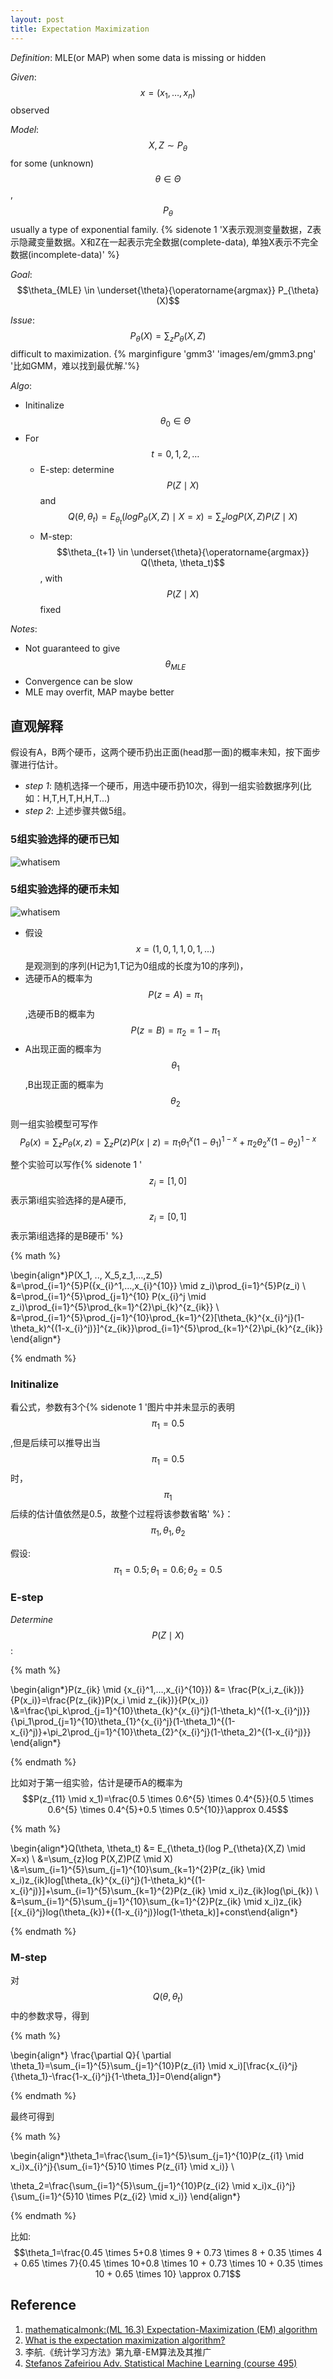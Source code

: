 ```yaml
---
layout: post
title: Expectation Maximization
---
```

*Definition*: MLE(or MAP) when some data is missing or hidden

*Given*: $$x=(x_1, …, x_n) $$ observed

*Model*: $$X,Z \sim P_{\theta}$$ for some (unknown) $$\theta \in \Theta$$, $$P_\theta$$ usually a type of exponential family. {% sidenote 1 'X表示观测变量数据，Z表示隐藏变量数据。X和Z在一起表示完全数据(complete-data), 单独X表示不完全数据(incomplete-data)' %}

*Goal*: $$\theta_{MLE} \in \underset{\theta}{\operatorname{argmax}} P_{\theta}(X)$$

*Issue*: $$P_{\theta}(X)=\sum_{z}P_{\theta}(X,Z)$$ difficult to maximization. {% marginfigure 'gmm3' 'images/em/gmm3.png' '比如GMM，难以找到最优解.'%}

*Algo*:

- Initinalize $$\theta_0 \in \Theta$$
- For $$t=0,1,2, …$$
  - E-step: determine $$P(Z \mid X)$$ and $$Q(\theta, \theta_t) = E_{\theta_t}(log P_{\theta}(X,Z) \mid X=x)=\sum_{z}log P(X,Z)P(Z \mid X) $$
  - M-step: $$\theta_{t+1} \in \underset{\theta}{\operatorname{argmax}} Q(\theta, \theta_t)$$, with $$P(Z \mid X)$$ fixed

*Notes*:

- Not guaranteed to give $$\theta_{MLE}$$
- Convergence can be slow
- MLE may overfit, MAP maybe better

## 直观解释

假设有A，B两个硬币，这两个硬币扔出正面(head那一面)的概率未知，按下面步骤进行估计。

- *step 1*: 随机选择一个硬币，用选中硬币扔10次，得到一组实验数据序列(比如：H,T,H,T,H,H,T...)
- *step 2*: 上述步骤共做5组。

### 5组实验选择的硬币已知

![whatisem](/images/em/whatisem_mle.png)

### 5组实验选择的硬币未知

![whatisem](/images/em/whatisem_em.png)

- 假设$$x=(1,0,1,1,0,1,...)$$是观测到的序列(H记为1,T记为0组成的长度为10的序列)，
- 选硬币A的概率为$$P(z=A)=\pi_1$$,选硬币B的概率为$$P(z=B)=\pi_2 = 1-\pi_1$$
- A出现正面的概率为$$\theta_1$$,B出现正面的概率为$$\theta_2$$

则一组实验模型可写作$$P_{\theta}(x)=\sum_{z}P_{\theta}(x,z) =\sum_{z}P(z)P(x \mid z)=\pi_1\theta_{1}^{x}(1-\theta_{1})^{1-x}+\pi_2\theta_{2}^{x}(1-\theta_{2})^{1-x}$$

整个实验可以写作{% sidenote 1 '$$z_{i}=[1,0]$$表示第i组实验选择的是A硬币,$$z_i=[0,1]$$表示第i组选择的是B硬币' %}

{% math %}

\begin{align*}P(X_1, .., X_5,z_1,…,z_5) &=\prod_{i=1}^{5}P(\{x_{i}^1,…,x_{i}^{10}\} \mid z_i)\prod_{i=1}^{5}P(z_i) \\ &=\prod_{i=1}^{5}\prod_{j=1}^{10} P(x_{i}^j \mid z_i)\prod_{i=1}^{5}\prod_{k=1}^{2}\pi_{k}^{z_{ik}} \\ &=\prod_{i=1}^{5}\prod_{j=1}^{10}\prod_{k=1}^{2}[\theta_{k}^{x_{i}^j}(1-\theta_k)^{(1-x_{i}^j)}]^{z_{ik}}\prod_{i=1}^{5}\prod_{k=1}^{2}\pi_{k}^{z_{ik}} \end{align*}

{% endmath %}

### Initinalize

看公式，参数有3个{% sidenote 1 '图片中并未显示的表明$$\pi_1=0.5$$,但是后续可以推导出当$$\pi_1=0.5$$时，$$\pi_1$$后续的估计值依然是0.5，故整个过程将该参数省略' %}：$$\pi_1,\theta_1,\theta_2$$

假设: $$\pi_1=0.5;\theta_1=0.6;\theta_2=0.5$$

### E-step

*Determine* $$P(Z \mid X)$$ : 

{% math %}

\begin{align*}P(z_{ik} \mid \{x_{i}^1,…,x_{i}^{10}\}) &= \frac{P(x_i,z_{ik})}{P(x_i)}=\frac{P(z_{ik})P(x_i \mid z_{ik})}{P(x_i)} \\&=\frac{\pi_k\prod_{j=1}^{10}\theta_{k}^{x_{i}^j}(1-\theta_k)^{(1-x_{i}^j)}}{\pi_1\prod_{j=1}^{10}\theta_{1}^{x_{i}^j}(1-\theta_1)^{(1-x_{i}^j)}+\pi_2\prod_{j=1}^{10}\theta_{2}^{x_{i}^j}(1-\theta_2)^{(1-x_{i}^j)}} \end{align*}

{% endmath %}

比如对于第一组实验，估计是硬币A的概率为$$P(z_{11} \mid x_1)=\frac{0.5 \times 0.6^{5} \times 0.4^{5}}{0.5 \times 0.6^{5} \times 0.4^{5}+0.5 \times 0.5^{10}}\approx 0.45$$

{% math %}

\begin{align*}Q(\theta, \theta_t) &= E_{\theta_t}(log P_{\theta}(X,Z) \mid X=x) \\ &=\sum_{z}log P(X,Z)P(Z \mid X) \\&=\sum_{i=1}^{5}\sum_{j=1}^{10}\sum_{k=1}^{2}P(z_{ik} \mid x_i)z_{ik}log[\theta_{k}^{x_{i}^j}(1-\theta_k)^{(1-x_{i}^j)}]+\sum_{i=1}^{5}\sum_{k=1}^{2}P(z_{ik} \mid x_i)z_{ik}log(\pi_{k}) \\ &=\sum_{i=1}^{5}\sum_{j=1}^{10}\sum_{k=1}^{2}P(z_{ik} \mid x_i)z_{ik}[{x_{i}^j}log(\theta_{k})+{(1-x_{i}^j)}log(1-\theta_k)]+const\end{align*}

{% endmath %}

### M-step

对$$Q(\theta, \theta_t)$$中的参数求导，得到

{% math %}

\begin{align*} \frac{\partial Q}{ \partial \theta_1}=\sum_{i=1}^{5}\sum_{j=1}^{10}P(z_{i1} \mid x_i)[\frac{x_{i}^j}{\theta_1}-\frac{1-x_{i}^j}{1-\theta_1}]=0\end{align*}

{% endmath %}

最终可得到

{% math %}

\begin{align*}\theta_1=\frac{\sum_{i=1}^{5}\sum_{j=1}^{10}P(z_{i1} \mid x_i)x_{i}^j}{\sum_{i=1}^{5}10 \times P(z_{i1} \mid x_i)} \\

\theta_2=\frac{\sum_{i=1}^{5}\sum_{j=1}^{10}P(z_{i2} \mid x_i)x_{i}^j}{\sum_{i=1}^{5}10 \times P(z_{i2} \mid x_i)} \end{align*}

{% endmath %}

比如: $$\theta_1=\frac{0.45 \times 5+0.8 \times 9 + 0.73 \times 8 + 0.35 \times 4 + 0.65 \times 7}{0.45 \times 10+0.8 \times 10 + 0.73 \times 10 + 0.35 \times 10 + 0.65 \times 10} \approx 0.71$$

## Reference

1. [mathematicalmonk:(ML 16.3) Expectation-Maximization (EM) algorithm](https://www.youtube.com/watch?v=AnbiNaVp3eQ&index=116&list=PLD0F06AA0D2E8FFBA)
2. [What is the expectation maximization algorithm?](http://ai.stanford.edu/~chuongdo/papers/em_tutorial.pdf)
3. 李航.《统计学习方法》第九章-EM算法及其推广
4. [Stefanos Zafeiriou Adv. Statistical Machine Learning (course 495)](https://ibug.doc.ic.ac.uk/media/uploads/documents/expectation_maximization-1.pdf)